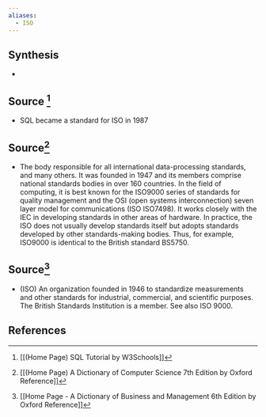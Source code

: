 ```yaml
---
aliases:
  - ISO
---
```

## Synthesis
- 
## Source [^1]
- SQL became a standard for ISO in 1987

## Source[^2]
- The body responsible for all international data-processing standards, and many others. It was founded in 1947 and its members comprise national standards bodies in over 160 countries. In the field of computing, it is best known for the ISO9000 series of standards for quality management and the OSI (open systems interconnection) seven layer model for communications (ISO ISO7498). It works closely with the IEC in developing standards in other areas of hardware. In practice, the ISO does not usually develop standards itself but adopts standards developed by other standards-making bodies. Thus, for example, ISO9000 is identical to the British standard BS5750.
## Source[^3]
- (ISO) An organization founded in 1946 to standardize measurements and other standards for industrial, commercial, and scientific purposes. The British Standards Institution is a member. See also ISO 9000.
## References

[^1]: [[(Home Page) SQL Tutorial by W3Schools]]
[^2]: [[(Home Page) A Dictionary of Computer Science 7th Edition by Oxford Reference]]
[^3]: [[Home Page - A Dictionary of Business and Management 6th Edition by Oxford Reference]]